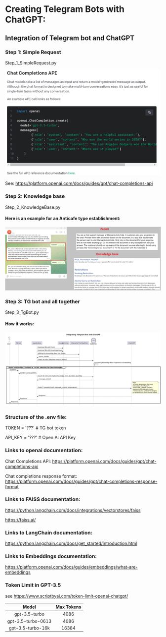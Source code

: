 # Creating Telegram Bots with ChatGPT:

## Integration of Telegram bot and ChatGPT

### Step 1: Simple Request
Step_1_SimpleRequest.py

![ChatCompletionsAPI_01.png](TGNotebook%2FDocs%2FChatCompletionsAPI_01.png)

See: https://platform.openai.com/docs/guides/gpt/chat-completions-api

### Step 2: Knowledge base
Step_2_KnowledgeBase.py
#### Here is an example for an Anticafe type establishment:

![AtticExample_01.png](TGNotebook%2FDocs%2FAtticExample_01.png)

### Step 3: TG bot and all together
Step_3_TgBot.py

#### How it works:
![](TGNotebook/Docs/IntegrationTG-botChatGPT_03_en.png)




### Structure of the .env file:
TOKEN = '???'   # TG bot token

API_KEY = '???' # Open AI API Key

### Links to openai documentation:

Chat Completions API: https://platform.openai.com/docs/guides/gpt/chat-completions-api

Chat completions response format: https://platform.openai.com/docs/guides/gpt/chat-completions-response-format

### Links to FAISS documentation:

https://python.langchain.com/docs/integrations/vectorstores/faiss

https://faiss.ai/

### Links to LangChain documentation:

https://python.langchain.com/docs/get_started/introduction.html

### Links to Embeddings documentation:

https://platform.openai.com/docs/guides/embeddings/what-are-embeddings

### Token Limit in GPT-3.5
see https://www.scriptbyai.com/token-limit-openai-chatgpt/ 

| Model| Max Tokens    |
| :-----: | :---: | 
| gpt-3.5-turbo| 4086 | 
| gpt-3.5-turbo-0613| 4086 |
| gpt-3.5-turbo-16k| 16384 |